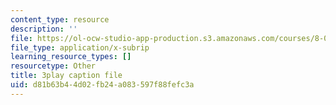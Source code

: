 ```yaml
---
content_type: resource
description: ''
file: https://ol-ocw-studio-app-production.s3.amazonaws.com/courses/8-01sc-classical-mechanics-fall-2016/d81b63b44d02fb24a083597f88fefc3a_fLuyZ7ayDog.srt
file_type: application/x-subrip
learning_resource_types: []
resourcetype: Other
title: 3play caption file
uid: d81b63b4-4d02-fb24-a083-597f88fefc3a
---
```

